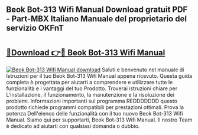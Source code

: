 ## Beok Bot-313 Wifi Manual Download gratuit PDF - Part-MBX Italiano Manuale del proprietario del servizio OKFnT

# <h2><a href="http://dfgr59.blite.top/?on=Beok+Bot-313+Wifi+Manual">🔗Download 👉🔴 Beok Bot-313 Wifi Manual</a></h2>

[![Beok Bot-313 Wifi Manual download](https://i.imgur.com/lujVjoI.png)](http://dfgr59.blite.top/?on=Beok+Bot-313+Wifi+Manual)
Saluti e benvenuto nel manuale di Istruzioni per il tuo Beok Bot-313 Wifi Manual appena ricevuto. Questa guida completa è progettata per aiutarti a comprendere e utilizzare tutte le funzionalità e i vantaggi del tuo Prodotto. Troverai istruzioni chiare per L'installazione, il funzionamento, la manutenzione e la risoluzione dei problemi. Informazioni importanti sul programma REDDDDDDD questo prodotto richiede programmi compatibili per prestazioni ottimali. Prova la potenza Dell'elenco delle funzionalità con il tuo nuovo Beok Bot-313 Wifi Manual. Siamo qui per supportarti, Beok Bot-313 Wifi Manual. Il nostro Team è dedicato ad aiutarti con qualsiasi domanda o dubbio.
